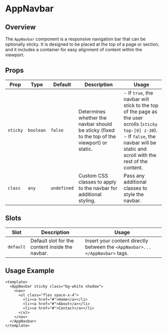 # AppNavbar

## Overview

The `AppNavbar` component is a responsive navigation bar that can be optionally sticky. It is designed to be placed at the top of a page or section, and it includes a container for easy alignment of content within the viewport.

## Props

| Prop     | Type      | Default     | Description                                                                                  | Usage                                                                                                                                                                                      |
| -------- | --------- | ----------- | -------------------------------------------------------------------------------------------- | ------------------------------------------------------------------------------------------------------------------------------------------------------------------------------------------ |
| `sticky` | `boolean` | `false`     | Determines whether the navbar should be sticky (fixed to the top of the viewport) or static. | - If `true`, the navbar will stick to the top of the page as the user scrolls (`sticky top-[0] z-30`).<br>- If `false`, the navbar will be static and scroll with the rest of the content. |
| `class`  | `any`     | `undefined` | Custom CSS classes to apply to the navbar for additional styling.                            | Pass any additional classes to style the navbar.                                                                                                                                           |

## Slots

| Slot      | Description                                     | Usage                                                                       |
| --------- | ----------------------------------------------- | --------------------------------------------------------------------------- |
| `default` | Default slot for the content inside the navbar. | Insert your content directly between the `<AppNavbar>...</AppNavbar>` tags. |

## Usage Example

```vue
<template>
  <AppNavbar sticky class="bg-white shadow">
    <nav>
      <ul class="flex space-x-4">
        <li><a href="#">Home</a></li>
        <li><a href="#">About</a></li>
        <li><a href="#">Contact</a></li>
      </ul>
    </nav>
  </AppNavbar>
</template>
```

